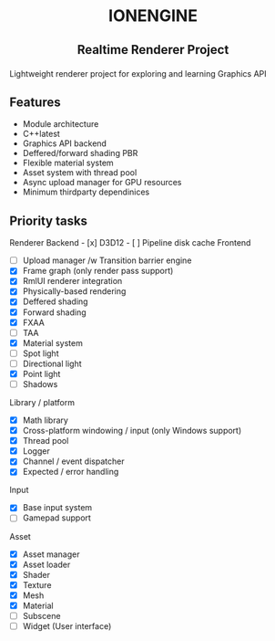 # <p align="center"> IONENGINE </p>
## <p align="center"> Realtime Renderer Project </p>
Lightweight renderer project for exploring and learning Graphics API

## Features

- Module architecture
- C++latest
- Graphics API backend
- Deffered/forward shading PBR
- Flexible material system
- Asset system with thread pool
- Async upload manager for GPU resources
- Minimum thirdparty dependinices

## Priority tasks

Renderer
  Backend
    - [x] D3D12
    - [ ] Pipeline disk cache
  Frontend
  - [ ] Upload manager /w Transition barrier engine
  - [x] Frame graph (only render pass support)
  - [x] RmlUI renderer integration
  - [x] Physically-based rendering
  - [x] Deffered shading
  - [x] Forward shading
  - [x] FXAA
  - [ ] TAA
  - [x] Material system
  - [ ] Spot light
  - [ ] Directional light
  - [x] Point light
  - [ ] Shadows

Library / platform
  - [x] Math library
  - [x] Cross-platform windowing / input (only Windows support)
  - [x] Thread pool
  - [x] Logger
  - [x] Channel / event dispatcher
  - [x] Expected / error handling

Input
  - [x] Base input system
  - [ ] Gamepad support

Asset
  - [x] Asset manager
  - [x] Asset loader
  - [x] Shader
  - [x] Texture
  - [x] Mesh
  - [x] Material
  - [ ] Subscene
  - [ ] Widget (User interface)
